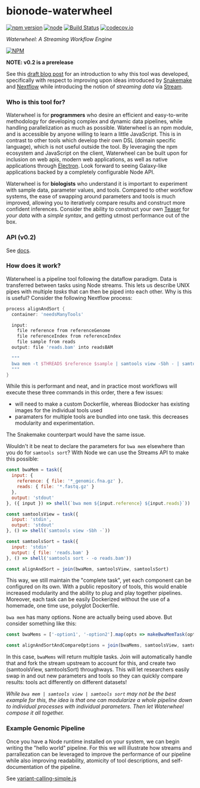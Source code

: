 # bionode-waterwheel

[![npm version](https://badge.fury.io/js/bionode-waterwheel.svg)](https://badge.fury.io/js/bionode-waterwheel) [![node](https://img.shields.io/badge/node-v6.x-blue.svg)]() [![Build Status](https://travis-ci.org/bionode/bionode-waterwheel.svg?branch=master)](https://travis-ci.org/bionode/bionode-waterwheel)  [![codecov.io](https://codecov.io/github/bionode/bionode-watermill/coverage.svg?branch=master)](https://codecov.io/github/bionode/bionode-waterwheel?branch=master) 

*Waterwheel: A Streaming Workflow Engine*

[![NPM](https://nodei.co/npm/bionode-waterwheel.png?downloads=true&stars=true)](https://nodei.co/npm/bionode-waterwheel/)

**NOTE: v0.2 is a prerelease**

See this [draft blog post](https://github.com/thejmazz/jmazz.me/blob/master/content/post/ngs-workflow.md) for an introduction to why this tool was developed, specifically with respect to improving upon ideas introduced by [Snakemake](https://bitbucket.org/snakemake/snakemake/wiki/Home) and [Nextflow](http://www.nextflow.io/) while introducing the notion of *streaming data* via [Stream](https://nodejs.org/api/stream.html).

### Who is this tool for?

Waterwheel is for **programmers** who desire an efficient and easy-to-write methodology for developing complex and dynamic data pipelines, while handling parallelization as much as possible. Waterwheel is an npm module, and is accessible by anyone willing to learn a little JavaScript. This is in contrast to other tools which develop their own DSL (domain specific language), which is not useful outside the tool. By leveraging the npm ecosystem and JavaScript on the client, Waterwheel can be built upon for inclusion on web apis, modern web applications, as well as native applications through [Electron](http://electron.atom.io/). Look forward to seeing Galaxy-like applications backed by a completely configurable Node API.

Waterwheel is for **biologists** who understand it is important to experiment with sample data, parameter values, and tools. Compared to other workflow systems, the ease of swapping around parameters and tools is much improved, allowing you to iteratively compare results and construct more confident inferences. Consider the ability to construct your own [Teaser](https://genomebiology.biomedcentral.com/articles/10.1186/s13059-015-0803-1) for *your data* with a *simple syntax*, and getting utmost performance out of the box.

### API (v0.2)

See [docs](./docs/Task.md).

### How does it work?

Waterwheel is a pipeline tool following the dataflow paradigm. Data is transferred between tasks using Node streams. This lets us describe UNIX pipes with multiple *tasks* that can then be piped into each other. Why is this is useful? Consider the following
Nextflow process:

```groovy
process alignAndSort {
  container: 'needsManyTools'

  input:
    file reference from referenceGenome
    file referenceIndex from referenceIndex
    file sample from reads
  output: file 'reads.bam' into readsBAM

  """
  bwa mem -t $THREADS $reference $sample | samtools view -Sbh - | samtools sort $sam -o reads.bam
  """
}
```

While this is performant and neat, and in practice most workflows will execute these three commands in this order, there a few issues:
- will need to make a custom Dockerfile, whereas Biodocker has existing images for the individual tools used
- paramaters for multiple tools are bundled into one task. this decreases modularity and experimentation.

The Snakemake counterpart would have the same issue.

Wouldn't it be neat to declare the parameters for `bwa mem` elsewhere than you do for `samtools sort`? With Node we can use the Streams API to make this possible:

```js
const bwaMem = task({
  input: {
    reference: { file: '*_genomic.fna.gz' },
    reads: { file: '*.fastq.gz' }
  },
  output: 'stdout'
}, ({ input }) => shell(`bwa mem ${input.reference} ${input.reads}`))

const samtoolsView = task({
  input: 'stdin',
  output: 'stdout'
}, () => shell(`samtools view -Sbh -`))

const samtoolsSort = task({
  input: 'stdin'
  output: { file: 'reads.bam' }
}, () => shell('samtools sort - -o reads.bam'))

const alignAndSort = join(bwaMem, samtoolsView, samtoolsSort)
```

This way, we still maintain the "complete task", yet each component can be
configured  on its own. With a public repository of tools, this would enable
increased modularity and the ability to plug and play together pipelines.
Moreover, each task can be  easily Dockerized without the use of a homemade, one
time use, polyglot Dockerfile.

`bwa mem` has many options. None are actually being used above. But consider
something like this:

```js
const bwaMems = ['-option1', '-option2'].map(opts => makeBwaMemTask(opts))

const alignAndSortAndCompareOptions = join(bwaMems, samtoolsView, samtoolsSort)
```

In this case, `bwaMems` will return multiple tasks. Join will automatically
handle that and fork the stream upstream to account for this, and create two
(samtoolsView, samtoolsSort) throughways. This will let researchers easily swap
in and out new parameters and tools so they can quickly compare results: tools
act differently on different datasets!

*While `bwa mem | samtools view | samtools sort` may not be the best example for
this, the idea is that one can modularize a whole pipeline down to individual
processes with individual parameters. Then let Waterwheel compose it all together.*

### Example Genomic Pipeline

Once you have a Node runtime installed on your system, we can begin writing the "hello world" pipeline. For this we will illustrate how streams and parrallezation can be leveraged to improve the performance of our pipeline while also improving readability, atomicity of tool descriptions, and self-documentation of the pipeline.

See [variant-calling-simple.js](./examples/vc-simple/variant-calling-simple.js)
